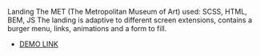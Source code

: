 Landing The MET (The Metropolitan Museum of Art) used: SCSS, HTML, BEM, JS
The landing is adaptive to different screen extensions, 
contains a burger menu, links, animations and a form to fill.

- [DEMO LINK](https://anastasiia-khmelovska.github.io/met-landing/)
